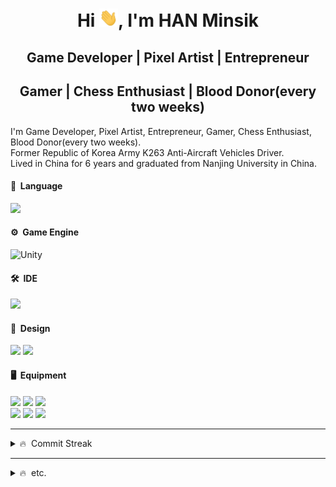 <h1 align="center">Hi <img src="https://raw.githubusercontent.com/ABSphreak/ABSphreak/master/gifs/Hi.gif" width="30px">, I'm HAN Minsik</h1>
<h2 align="center">Game Developer | Pixel Artist | Entrepreneur</h2>
<h2 align="center">Gamer | Chess Enthusiast | Blood Donor(every two weeks)</h2>

I'm Game Developer, Pixel Artist, Entrepreneur, Gamer, Chess Enthusiast, Blood Donor(every two weeks).
<br>
Former Republic of Korea Army K263 Anti-Aircraft Vehicles Driver.
<br>
Lived in China for 6 years and graduated from Nanjing University in China.


#### 🚀 &nbsp;Language
<img src="https://img.shields.io/badge/C&thinsp;%23-7F00FF?style=for-the-badge&logo=.net&logoColor=white?"/>

#### ⚙️ &nbsp;Game Engine

<img alt="Unity" src="https://img.shields.io/badge/unity%20-%23000000.svg?&style=for-the-badge&logo=unity&logoColor=white"/>

#### 🛠 &nbsp;IDE
<img src="https://img.shields.io/badge/Rider-000000?&style=for-the-badge&logo=rider&logoColor=white"/>

#### 🎨 &nbsp;Design
<img src="https://img.shields.io/badge/Aseprite-7D929E?&style=for-the-badge&logo=aseprite&logoColor=white"/> <img src="https://img.shields.io/badge/photoshop%20-%2331A8FF.svg?&style=for-the-badge&logo=adobe%20photoshop&logoColor=white"/>

#### 🖥️ &nbsp;Equipment
<img src="https://img.shields.io/badge/Apple-Mac_Mini_2018-999999?style=for-the-badge&logo=apple&logoColor=white"/> <img src="https://img.shields.io/badge/Windows-AMD_RYZEN_3-0078D6?style=for-the-badge&logo=windows&logoColor=white"/> <img src="https://img.shields.io/badge/Android-Galaxy_Note_10_/_Tab_A-1428A0?style=for-the-badge&logo=android&logoColor=white"/><br>
<img src="https://img.shields.io/badge/Bose_QC35_||-000000?style=for-the-badge&logo=bose&logoColor=white"/> <img src="https://img.shields.io/badge/Logitech_G102-00B8FC?style=for-the-badge&logo=logitech&logoColor=white"/> <img src="https://img.shields.io/badge/Keychron_K1-000000?style=for-the-badge&logo=keras&logoColor=white"/>


---
<details>
    <summary> 🔥 &nbsp;Commit Streak</summary>

<br>

<img align="center" src="https://github-readme-streak-stats.herokuapp.com/?user=hanminsik&count_private=true&theme=radical" alt="hanminsik" />

<br>
<br>

<!--START_SECTION:waka-->
```text
No Activity tracked this Week
```
<!--END_SECTION:waka-->

</details>

---

<details>
    <summary> 🔥 &nbsp;etc.</summary>

<br>

- Member of Mensa Korea (2014 ~ )

</details>



